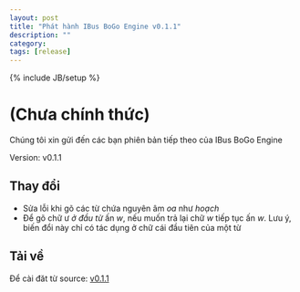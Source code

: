 ```yaml
---
layout: post
title: "Phát hành IBus BoGo Engine v0.1.1"
description: ""
category: 
tags: [release]
---
```

{% include JB/setup %}

# (Chưa chính thức)

Chúng tôi xin gửi đến các bạn phiên bản tiếp theo của IBus BoGo Engine

Version: v0.1.1

## Thay đổi

* Sửa lỗi khi gõ các từ chứa nguyên âm *oa* như *hoạch*
* Để gõ chữ ư *ở đầu từ* ấn _w_, nếu muốn trả lại chữ _w_ tiếp tục ấn
_w_. Lưu ý, biến đổi này chỉ có tác dụng ở chữ cái đầu tiên của một
từ

## Tải về

Để cài đăt từ source: [v0.1.1](https://github.com/BoGoEngine/ibus-bogo-python/tags)
  
